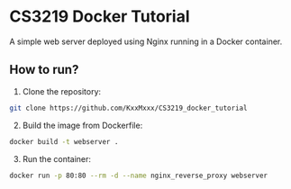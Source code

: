 # CS3219 Docker Tutorial
A simple web server deployed using Nginx running in a Docker container.

## How to run?
1. Clone the repository: <br>
```sh
git clone https://github.com/KxxMxxx/CS3219_docker_tutorial
```
2. Build the image from Dockerfile: <br>
```sh
docker build -t webserver .
```
3. Run the container:
```sh
docker run -p 80:80 --rm -d --name nginx_reverse_proxy webserver
```

